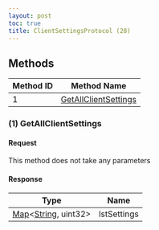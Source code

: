 ```yaml
---
layout: post
toc: true
title: ClientSettingsProtocol (28)
---
```


## Methods

| Method ID | Method Name                                     |
| --------- | ----------------------------------------------- |
| 1         | [GetAllClientSettings](#1-getallclientsettings) |

### (1) GetAllClientSettings
#### Request
This method does not take any parameters
#### Response
| Type                          | Name        |
| ----------------------------- | ----------- |
| [Map]&lt;[String], uint32&gt; | lstSettings |

[Map]: /docs/nex/types#map
[String]: /docs/nex/types#string

